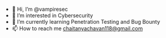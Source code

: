 - 👋 Hi, I’m @vampiresec
- 👀 I’m interested in Cybersecurity
- 🌱 I’m currently learning Penetration Testing and Bug Bounty
- 📫 How to reach me chaitanyachavan118@gmail.com

<!---
vampiresec/vampiresec is a ✨ special ✨ repository because its `README.md` (this file) appears on your GitHub profile.
You can click the Preview link to take a look at your changes.
--->
